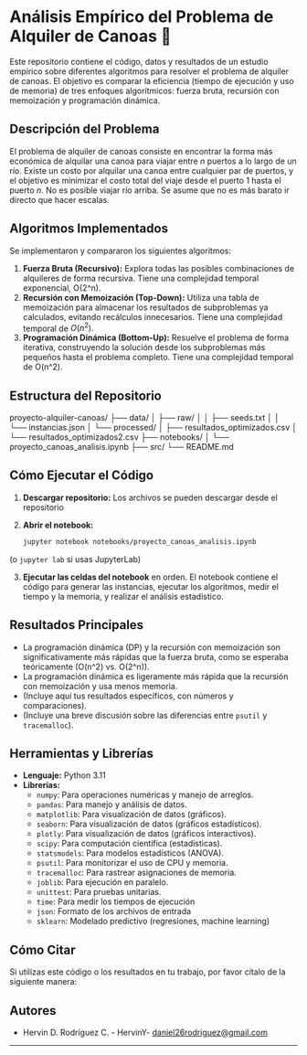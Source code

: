 # Análisis Empírico del Problema de Alquiler de Canoas 🛶

Este repositorio contiene el código, datos y resultados de un estudio empírico sobre diferentes algoritmos para resolver el problema de alquiler de canoas. El objetivo es comparar la eficiencia (tiempo de ejecución y uso de memoria) de tres enfoques algorítmicos: fuerza bruta, recursión con memoización y programación dinámica.

## Descripción del Problema

El problema de alquiler de canoas consiste en encontrar la forma más económica de alquilar una canoa para viajar entre *n* puertos a lo largo de un río.  Existe un costo por alquilar una canoa entre cualquier par de puertos, y el objetivo es minimizar el costo total del viaje desde el puerto 1 hasta el puerto *n*. No es posible viajar río arriba. Se asume que no es más barato ir directo que hacer escalas.

## Algoritmos Implementados

Se implementaron y compararon los siguientes algoritmos:

1.  **Fuerza Bruta (Recursivo):** Explora todas las posibles combinaciones de alquileres de forma recursiva.  Tiene una complejidad temporal exponencial, O(2^n).
2.  **Recursión con Memoización (Top-Down):**  Utiliza una tabla de memoización para almacenar los resultados de subproblemas ya calculados, evitando recálculos innecesarios.  Tiene una complejidad temporal de $O(n^2).$
3.  **Programación Dinámica (Bottom-Up):**  Resuelve el problema de forma iterativa, construyendo la solución desde los subproblemas más pequeños hasta el problema completo.  Tiene una complejidad temporal de O(n^2).

## Estructura del Repositorio

proyecto-alquiler-canoas/
├── data/
│ ├── raw/
│ │ ├── seeds.txt
│ │ └── instancias.json
│ └── processed/
│ ├── resultados_optimizados.csv
│ └── resultados_optimizados2.csv
├── notebooks/
│ └── proyecto_canoas_analisis.ipynb
├── src/
└── README.md


## Cómo Ejecutar el Código

1.  **Descargar repositorio:**
Los archivos se pueden descargar desde el repositorio
   
2.  **Abrir el notebook:**
    ```bash
    jupyter notebook notebooks/proyecto_canoas_analisis.ipynb
    ```
   (o `jupyter lab` si usas JupyterLab)

3.  **Ejecutar las celdas del notebook** en orden. El notebook contiene el código para generar las instancias, ejecutar los algoritmos, medir el tiempo y la memoria, y realizar el análisis estadístico.

## Resultados Principales


*   La programación dinámica (DP) y la recursión con memoización son significativamente más rápidas que la fuerza bruta, como se esperaba teóricamente (O(n^2) vs. O(2^n)).
*   La programación dinámica es ligeramente más rápida que la recursión con memoización y usa menos memoria.
*   (Incluye aquí tus resultados específicos, con números y comparaciones).
*   (Incluye una breve discusión sobre las diferencias entre `psutil` y `tracemalloc`).

## Herramientas y Librerías

*   **Lenguaje:** Python 3.11
*   **Librerías:**
    *   `numpy`: Para operaciones numéricas y manejo de arreglos.
    *   `pandas`: Para manejo y análisis de datos.
    *   `matplotlib`: Para visualización de datos (gráficos).
    *   `seaborn`: Para visualización de datos (gráficos estadísticos).
    *   `plotly`: Para visualización de datos (gráficos interactivos).
    *   `scipy`: Para computación científica (estadísticas).
    *   `statsmodels`: Para modelos estadísticos (ANOVA).
    *   `psutil`: Para monitorizar el uso de CPU y memoria.
    *   `tracemalloc`: Para rastrear asignaciones de memoria.
    *   `joblib`: Para ejecución en paralelo.
    *   `unittest`: Para pruebas unitarias.
    *   `time`: Para medir los tiempos de ejecución
    *   `json`: Formato de los archivos de entrada
    * `sklearn`: Modelado predictivo (regresiones, machine learning)

## Cómo Citar


Si utilizas este código o los resultados en tu trabajo, por favor cítalo de la siguiente manera:


## Autores

*   Hervin D. Rodríguez C. - HervinY- daniel26rodriguez@gmail.com

---
